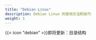 ```yaml
---
title: "Debian Linux"
description: Debian Linux 的使用方法和技巧
weight: 1
---
```

{{< icon "debian" >}}即将更新：目录结构

